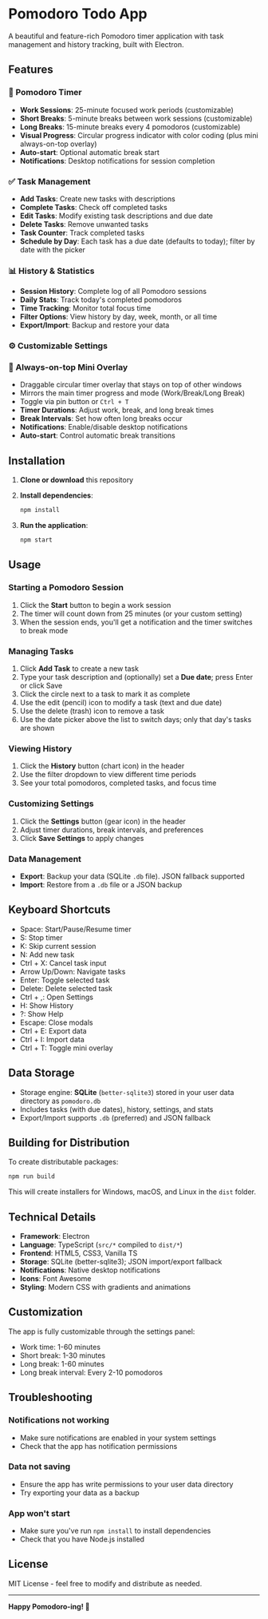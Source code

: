 # Pomodoro Todo App

A beautiful and feature-rich Pomodoro timer application with task management and history tracking, built with Electron.

## Features

### 🍅 Pomodoro Timer
- **Work Sessions**: 25-minute focused work periods (customizable)
- **Short Breaks**: 5-minute breaks between work sessions (customizable)
- **Long Breaks**: 15-minute breaks every 4 pomodoros (customizable)
- **Visual Progress**: Circular progress indicator with color coding (plus mini always-on-top overlay)
- **Auto-start**: Optional automatic break start
- **Notifications**: Desktop notifications for session completion

### ✅ Task Management
- **Add Tasks**: Create new tasks with descriptions
- **Complete Tasks**: Check off completed tasks
- **Edit Tasks**: Modify existing task descriptions and due date
- **Delete Tasks**: Remove unwanted tasks
- **Task Counter**: Track completed tasks
- **Schedule by Day**: Each task has a due date (defaults to today); filter by date with the picker

### 📊 History & Statistics
- **Session History**: Complete log of all Pomodoro sessions
- **Daily Stats**: Track today's completed pomodoros
- **Time Tracking**: Monitor total focus time
- **Filter Options**: View history by day, week, month, or all time
- **Export/Import**: Backup and restore your data

### ⚙️ Customizable Settings
### 📌 Always-on-top Mini Overlay
- Draggable circular timer overlay that stays on top of other windows
- Mirrors the main timer progress and mode (Work/Break/Long Break)
- Toggle via pin button or `Ctrl + T`
- **Timer Durations**: Adjust work, break, and long break times
- **Break Intervals**: Set how often long breaks occur
- **Notifications**: Enable/disable desktop notifications
- **Auto-start**: Control automatic break transitions

## Installation

1. **Clone or download** this repository
2. **Install dependencies**:
   ```bash
   npm install
   ```

3. **Run the application**:
   ```bash
   npm start
   ```

## Usage

### Starting a Pomodoro Session
1. Click the **Start** button to begin a work session
2. The timer will count down from 25 minutes (or your custom setting)
3. When the session ends, you'll get a notification and the timer switches to break mode

### Managing Tasks
1. Click **Add Task** to create a new task
2. Type your task description and (optionally) set a **Due date**; press Enter or click Save
3. Click the circle next to a task to mark it as complete
4. Use the edit (pencil) icon to modify a task (text and due date)
5. Use the delete (trash) icon to remove a task
6. Use the date picker above the list to switch days; only that day's tasks are shown

### Viewing History
1. Click the **History** button (chart icon) in the header
2. Use the filter dropdown to view different time periods
3. See your total pomodoros, completed tasks, and focus time

### Customizing Settings
1. Click the **Settings** button (gear icon) in the header
2. Adjust timer durations, break intervals, and preferences
3. Click **Save Settings** to apply changes

### Data Management
- **Export**: Backup your data (SQLite `.db` file). JSON fallback supported
- **Import**: Restore from a `.db` file or a JSON backup

## Keyboard Shortcuts

- Space: Start/Pause/Resume timer
- S: Stop timer
- K: Skip current session
- N: Add new task
- Ctrl + X: Cancel task input
- Arrow Up/Down: Navigate tasks
- Enter: Toggle selected task
- Delete: Delete selected task
- Ctrl + ,: Open Settings
- H: Show History
- ?: Show Help
- Escape: Close modals
- Ctrl + E: Export data
- Ctrl + I: Import data
- Ctrl + T: Toggle mini overlay

## Data Storage

- Storage engine: **SQLite** (`better-sqlite3`) stored in your user data directory as `pomodoro.db`
- Includes tasks (with due dates), history, settings, and stats
- Export/Import supports `.db` (preferred) and JSON fallback

## Building for Distribution

To create distributable packages:

```bash
npm run build
```

This will create installers for Windows, macOS, and Linux in the `dist` folder.

## Technical Details

- **Framework**: Electron
- **Language**: TypeScript (`src/*` compiled to `dist/*`)
- **Frontend**: HTML5, CSS3, Vanilla TS
- **Storage**: SQLite (better-sqlite3); JSON import/export fallback
- **Notifications**: Native desktop notifications
- **Icons**: Font Awesome
- **Styling**: Modern CSS with gradients and animations

## Customization

The app is fully customizable through the settings panel:
- Work time: 1-60 minutes
- Short break: 1-30 minutes  
- Long break: 1-60 minutes
- Long break interval: Every 2-10 pomodoros

## Troubleshooting

### Notifications not working
- Make sure notifications are enabled in your system settings
- Check that the app has notification permissions

### Data not saving
- Ensure the app has write permissions to your user data directory
- Try exporting your data as a backup

### App won't start
- Make sure you've run `npm install` to install dependencies
- Check that you have Node.js installed

## License

MIT License - feel free to modify and distribute as needed.

---

**Happy Pomodoro-ing! 🍅**
